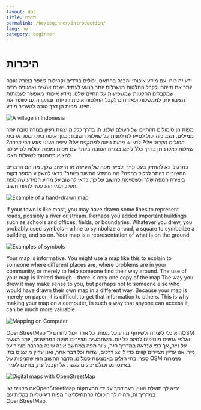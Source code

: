 ```yaml
---
layout: doc
title: כותרת
permalink: /he/beginner/introduction/
lang: he
category: beginner
---
```


היכרות
============


ידע זה כוח. עם מידע איכותי והבנה בהתאם, יכולים בודדים וקהילות לשפר בצורה טובה יותר את חייהם ולקבל החלטות מושכלות יותר בנוגע לעתיד. ישנם אנשים וארגונים רבים שמקבלים החלטות שמשפיעות על החיים שלנו. מידע איכותי מאפשר לעמותות הציבוריות, לממשלות ולאזרחים לקבל החלטות איכותיות יותר ובתקווה גם לשפר את חיינו. מפות הן דרך טובה להעביר מידע. 

![A village in Indonesia][]

מפות הן סימולים חזותיים של העולם שלנו. הן בדרך כלל מייצגות רעיון בצורה טובה יותר ממילים. מצב כזה יכול לסייע לנו לענות על שאלות חשובות כגון: *איפה בית הספר או בית החולים הקרוב אלי? למי יש פחות גישה למתקנים אלו? איפה העוני פוגע הכי הרבה?* שאלות כאלו ניתן בדרך כלל לייצג בצורה הטובה ביותר עם מפות ומפות יכולות לסייע לנו למצוא פתרונות לשאלות האלו. 

כתרגול, נא להחזיק בעט ונייר ולצייר מפה של העיירה או היישוב שלך. מה הם הדברים החשובים ביותר לכלול במפה? מה המידע החשוב ביותר? כדאי להשקיע מספר דקות ביצירת המפה שלך וכשסיימת לחשוב על כך, כדאי לחשוב על מדוע המידע שהוספת חשוב ולמי הוא עשוי להיות חשוב.

![Example of a hand-drawn map][]

If your town is like most, you may have drawn some lines to represent roads, possibly a river or stream. Perhaps you added important buildings such as schools and offices, fields, or boundaries. Whatever you drew, you probably used symbols – a line to symbolize a road, a square to symbolize a building, and so on. Your map is a representation of what is on the ground.

![Examples of symbols][]

Your map is informative. You might use a map like this to explain to someone where different places are, where problems are in your community, or merely to help someone find their way around. The use of your map is limited though - there is only one copy of the map.The way you drew it may make sense to you, but perhaps not to someone else who would have drawn their own map in a different way. Because your map is merely on paper, it is difficult to get that information to others.  This is why making your map on a computer, in such a way that anyone can access it, can be much more valuable. 

![Mapping on Computer][]

OpenStreetMap הוא כלי ליצירה ולשיתוף מידע על מפות. כל אחד יכול לתרום ל־OSM ואלפי אנשים מוסיפים למיזם כל יום. משתמשים מציירים מפות במחשבים, יותר מאשר על נייר, אך כפי שנראה במדריך הזה, ציור מפה במחשב אינה שונה בהרבה מציור על נייר. אנו עדיין מציירים קווים כדי לייצג דרכים, שדות וכל דבר אחר, ואנו עדיין מייצגים בתי ספר ובתי חולים באמצעות סמלים. הדבר החשוב הוא שהמפות של OSM נשמרות באינטרנט וכולם יכולים לגשת אליהןבכל עת, בחינם לגמרי.

![Digital maps with OpenStreetMap][]

אנו מקווים ש־OpenStreetMap יביא לך תועלת ועניין בעבודתך.על ידי התעמקות במדריך זה, תהיה לך היכולת להתחילליצור מפות דיגיטליות בקלות עם OpenStreetMap.


[A village in Indonesia]: /images/beginner/village-in-indonesia.png
[Example of a hand-drawn map]: /images/beginner/hand-drawn-map.png
[Examples of symbols]: /images/beginner/examples-of-symbols.png
[Mapping on Computer]: /images/beginner/mapping-on-computer.png
[Digital maps with OpenStreetMap]: /images/beginner/digital-maps-with-osm.png